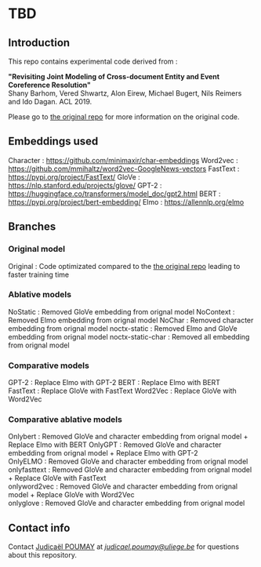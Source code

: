 # TBD

## Introduction
This repo contains experimental code derived from :

<b>"Revisiting Joint Modeling of Cross-document Entity and Event Coreference Resolution"</b><br/>
Shany Barhom, Vered Shwartz, Alon Eirew, Michael Bugert, Nils Reimers and Ido Dagan. ACL 2019.

Please go to [the original repo](https://github.com/shanybar/event_entity_coref_ecb_plus) for more information on the original code.


## Embeddings used
Character : https://github.com/minimaxir/char-embeddings
Word2vec  : https://github.com/mmihaltz/word2vec-GoogleNews-vectors
FastText  : https://pypi.org/project/FastText/
GloVe     : https://nlp.stanford.edu/projects/glove/
GPT-2     : https://huggingface.co/transformers/model_doc/gpt2.html
BERT      : https://pypi.org/project/bert-embedding/
Elmo      : https://allennlp.org/elmo

## Branches

### Original model
Original : Code optimizated compared to the [the original repo](https://github.com/shanybar/event_entity_coref_ecb_plus) leading to faster training time

### Ablative models
NoStatic            : Removed GloVe embedding from orignal model
NoContext           : Removed Elmo embedding from orignal model
NoChar              : Removed character embedding from orignal model
noctx-static        : Removed Elmo and GloVe embedding from orignal model
noctx-static-char   : Removed all embedding from orignal model

### Comparative models
GPT-2               : Replace Elmo with GPT-2
BERT                : Replace Elmo with BERT     
FastText            : Replace GloVe with FastText 
Word2Vec            : Replace GloVe with Word2Vec

### Comparative ablative models
Onlybert            : Removed GloVe and character embedding from orignal model + Replace Elmo with BERT
OnlyGPT             : Removed GloVe and character embedding from orignal model + Replace Elmo with GPT-2            
OnlyELMO            : Removed GloVe and character embedding from orignal model             
onlyfasttext        : Removed GloVe and character embedding from orignal model + Replace GloVe with FastText                
onlyword2vec        : Removed GloVe and character embedding from orignal model + Replace GloVe with Word2Vec                  
onlyglove           : Removed GloVe and character embedding from orignal model          

## Contact info
Contact [Judicaël POUMAY](https://github.com/gftvfrbh) at *judicael.poumay@uliege.be* for questions about this repository.
